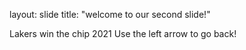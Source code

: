 
layout: slide
title: "welcome to our second slide!"

Lakers win the chip 2021
Use the left arrow to go back!
